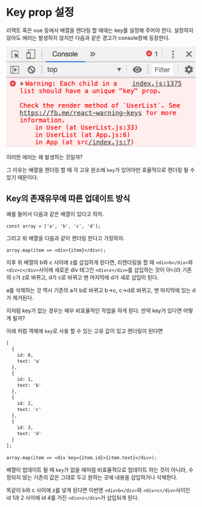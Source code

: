 # Key prop 설정

리액트 혹은 vue 등에서 배열을 렌더링 할 때에는 key를 설정해 주어야 한다. 설정하지 않아도 에러는 발생하지 않지만 다음과 같은 경고가 console창에 등장한다.

![key prop error](../images/React/key_prop_error.PNG)

이러한 에러는 왜 발생하는 것일까?

그 이유는 배열을 렌더링 할 때 각 고유 원소에 `key`가 있어야만 효율적으로 렌더링 될 수 있기 때문이다.

## Key의 존재유무에 따른 업데이트 방식

예를 들어서 다음과 같은 배열이 있다고 하자.

```
const array = ['a', 'b', 'c', 'd'];
```

그리고 위 배열을 다음과 같이 렌더링 한다고 가정하자.

```
array.map(item => <div>{item}</div>);
```

이후 위 배열의 b와 c 사이에 z를 삽입하게 된다면, 리렌더링을 할 때 `<div>b</div>`와 `<div>c</div>`사이에 새로운 div 태그인 `<div>z</div>`를 삽입하는 것이 아니라 기존의 c가 z로 바뀌고, d가 c로 바뀌고 맨 마지막에 d가 새로 삽입이 된다.

a를 삭제하는 것 역시 기존의 a가 b로 바뀌고 b->c, c->d로 바뀌고, 맨 마지막에 있는 d가 제거된다.

이처럼 key가 없는 경우는 매우 비효율적인 작업을 하게 된다. 만약 key가 있다면 어떻게 될까?

아래 처럼 객체에 `key`로 사용 할 수 있는 고유 값이 있고 렌더링이 된다면

```
[
  {
    id: 0,
    text: 'a'
  },
  {
    id: 1,
    text: 'b'
  },
  {
    id: 2,
    text: 'c'
  },
  {
    id: 3,
    text: 'd'
  }
];

array.map(item => <div key={item.id}>{item.text}</div>);
```

배열이 업데이트 될 때 `key`가 없을 때처럼 비효율적으로 업데이트 하는 것이 아니라, 수정되지 않는 기존의 값은 그대로 두고 원하는 곳에 내용을 삽입하거나 삭제한다.

똑같이 b와 c 사이에 z를 넣게 된다면 이번엔 `<div>b</div>`와 `<div>c</div>`사이인 id 1과 2 사이에 id 4를 가진 `<div>z</div>`가 삽입되게 된다.